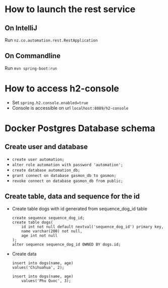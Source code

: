 # How to launch the rest service
## On IntelliJ 
Run `nz.co.automation.rest.RestApplication`

## On Commandline
Run `mvn spring-boot:run`

# How to access h2-console 
* Set `spring.h2.console.enabled=true`
* Console is accessible on url `localhost:8089/h2-console`

# Docker Postgres Database schema

## Create user and database
* `create user automation;`
* `alter role automation with password 'automation';`
* `create database automation_db;`
* `grant connect on database gasmon_db to gasmon;`
* `revoke connect on database gasmon_db from public;`

## Create table, data and sequence for the id
* Create table dogs with id generated from sequence_dog_id table
    ```
    create sequence sequence_dog_id;
    create table dogs(
        id int not null default nextval('sequence_dog_id') primary key,
        name varchar(200) not null,
        age int not null
    );
    alter sequence sequence_dog_id OWNED BY dogs.id;
    ```
* Create data
    ```
    insert into dogs(name, age)
    values('Chihuahua', 2);
    
    insert into dogs(name, age)
        values('Phu Quoc', 3);
    ```
    
